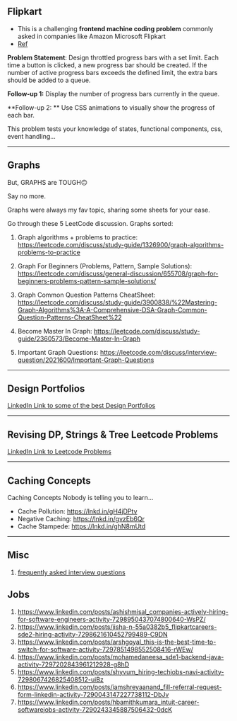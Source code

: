 
## Flipkart

- This is a challenging **frontend machine coding problem** commonly asked in companies like Amazon Microsoft Flipkart 
- [Ref](https://www.linkedin.com/posts/anmol-agarwal-674a21166_react-javacript-frontend-ugcPost-7298945085545529346-rAcZ/?)

**Problem Statement**: 
Design throttled progress bars with a set limit. Each time a button is clicked, a new progress bar should be created. If the number of active progress bars exceeds the defined limit, the extra bars should be added to a queue.

**Follow-up 1:** 
Display the number of progress bars currently in the queue.

**Follow-up 2: **
Use CSS animations to visually show the progress of each bar.

This problem tests your knowledge of states, functional components, css, event handling…

---

## Graphs

But, GRAPHS are TOUGH🙃

Say no more.

Graphs were always my fav topic, sharing some sheets for your ease.

Go through these 5 LeetCode discussion. Graphs sorted:

1. Graph algorithms + problems to practice: https://leetcode.com/discuss/study-guide/1326900/graph-algorithms-problems-to-practice

2. Graph For Beginners (Problems, Pattern, Sample Solutions): https://leetcode.com/discuss/general-discussion/655708/graph-for-beginners-problems-pattern-sample-solutions/

3. Graph Common Question Patterns CheatSheet: https://leetcode.com/discuss/study-guide/3900838/%22Mastering-Graph-Algorithms%3A-A-Comprehensive-DSA-Graph-Common-Question-Patterns-CheatSheet%22

4. Become Master In Graph: https://leetcode.com/discuss/study-guide/2360573/Become-Master-In-Graph

5. Important Graph Questions: https://leetcode.com/discuss/interview-question/2021600/Important-Graph-Questions

---

## Design Portfolios

[LinkedIn Link to some of the best Design Portfolios](https://www.linkedin.com/posts/shubhamdesign_designers-these-are-the-portfolio-you-should-activity-7298226000209854466-RE1o)

---

## Revising DP, Strings & Tree Leetcode Problems

[LinkedIn Link to Leetcode Problems](https://www.linkedin.com/posts/karan-saxena-466b07190_if-i-was-revising-dp-strings-tree-leetcode-activity-7295431656947998720-Kiwz)

---

## Caching Concepts

Caching Concepts Nobody is telling you to learn...


- Cache Pollution: https://lnkd.in/gH4jDPtv
- Negative Caching: https://lnkd.in/gvzEb6Qr
- Cache Stampede: https://lnkd.in/ghN8mUtd

---

## Misc

1.  [frequently asked interview questions](https://www.linkedin.com/posts/sahil-kapoor25_sdets-activity-7290368101626298369-M98t)

## Jobs

1. https://www.linkedin.com/posts/ashishmisal_companies-actively-hiring-for-software-engineers-activity-7298950437074800640-WsPZ/
2. https://www.linkedin.com/posts/jisha-n-55a0382b5_flipkartcareers-sde2-hiring-activity-7298621610452799489-C9DN
3. https://www.linkedin.com/posts/arshgoyal_this-is-the-best-time-to-switch-for-software-activity-7297851498552508416-rWEw/
4. https://www.linkedin.com/posts/mohamedaneesa_sde1-backend-java-activity-7297202843961212928-g8hD
5. https://www.linkedin.com/posts/shyvum_hiring-techjobs-navi-activity-7298067426825408512-uiBz
6. https://www.linkedin.com/posts/iamshreyaanand_fill-referral-request-form-linkedin-activity-7290043147227738112-DbJv
7. https://www.linkedin.com/posts/hbamithkumara_intuit-career-softwarejobs-activity-7290243345887506432-0dcK
